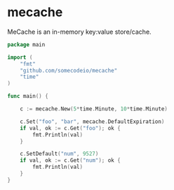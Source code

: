# mecache

MeCache is an in-memory key:value store/cache.


```go
package main

import (
	"fmt"
	"github.com/somecodeio/mecache"
	"time"
)

func main() {

	c := mecache.New(5*time.Minute, 10*time.Minute)

	c.Set("foo", "bar", mecache.DefaultExpiration)
	if val, ok := c.Get("foo"); ok {
		fmt.Println(val)
	}

	c.SetDefault("num", 9527)
	if val, ok := c.Get("num"); ok {
		fmt.Println(val)
	}
}

```